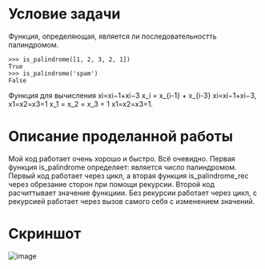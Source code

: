 # Условие задачи
Функция, определяющая, является ли последовательностть палиндромом.

```
>>> is_palindrome([1, 2, 3, 2, 1])
True
>>> is_palindrome('spam')
False
```
Функция для вычисления xi=xi−1+xi−3 x_i = x_{i-1} + x_{i-3} xi​=xi−1​+xi−3​, x1=x2=x3=1 x_1 = x_2 = x_3 = 1 x1​=x2​=x3​=1.
# Описание проделанной работы
Мой код работает очень хорошо и быстро. Всё очевидно. Первая функция is_palindrome определяет: является число палиндромом. 
Первый код работает через цикл, а вторая функция is_palindrome_rec через обрезание сторон при помощи рекурсии.
Второй код расчиттывает значение функциии. Без рекурсии работает через цикл, с рекурсией работает через вызов самого себя с изменением значений.
# Скриншот
![image](https://github.com/user-attachments/assets/edfff97c-be8e-4452-b4b6-48d4b0b3db27)